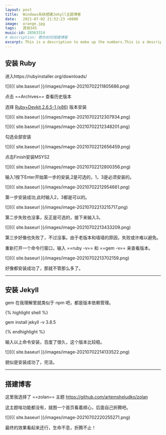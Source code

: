 ```yaml
---
layout: post
title:  Windows系统搭建Jekyll主题博客
date:   2021-07-02 21:52:23 +0800
image:  orange.jpg
tags:   其他345
music-id: 28563314
# description: 教你如何搭建博客
excerpt: This is a description to make up the numbers.This is a description to make up the numbers.This is a description to make up the numbers.This is a description to make up the numbers.This is a description to make up the numbers.This is a description to make up the numbers.This is a description to make up the numbers.This is a description to make up the numbers.This is a description to make up the numbers.
---
```



## 安装 Ruby

进入https://rubyinstaller.org/downloads/

![]({{ site.baseurl }}/images/image-20210702211805686.png)

点击 ==Archives== 查看历史版本

选择 [Ruby+Devkit 2.6.5-1 (x86)](https://github.com/oneclick/rubyinstaller2/releases/download/RubyInstaller-2.6.5-1/rubyinstaller-devkit-2.6.5-1-x86.exe) 版本安装

![]({{ site.baseurl }}/images/image-20210702212307934.png)

![]({{ site.baseurl }}/images/image-20210702212348201.png)

勾选全部安装

![]({{ site.baseurl }}/images/image-20210702212656459.png)

点击Finish安装MSYS2

![]({{ site.baseurl }}/images/image-20210702212800356.png)

输入1按下Enter开始第一步的安装,2是可选的，1，3是必须安装的。

![]({{ site.baseurl }}/images/image-20210702212954661.png)

第一步安装成功,此时输入2，3都是可以的。

![]({{ site.baseurl }}/images/image-20210702213215717.png)

第二步失败也没事，反正是可选的，接下来输入3。

![]({{ site.baseurl }}/images/image-20210702213433209.png)

第三步好像也失败了，不过没事。由于老版本和墙墙的原因，失败或许难以避免。

重新打开一个命令行窗口，输入 ==ruby -v== 和 ==gem -v== 来查看版本。

![]({{ site.baseurl }}/images/image-20210702213702159.png)

好像都安装成功了，那就不管那么多了。

***

## 安装 Jekyll

gem 在我理解里就类似于 npm 吧，都是版本依赖管理。

{% highlight shell %}


gem install jekyll -v 3.8.5

{% endhighlight %}

输入以上命令安装，百度了很久，这个版本比较稳。

![]({{ site.baseurl }}/images/image-20210702214133522.png)

貌似是安装成功了，完活。

***

## 搭建博客

这里我选择了 ==zolan== 主题 https://github.com/artemsheludko/zolan

这主题啥功能都没有，就图一个首页看着顺心，后面自己折腾吧。

![]({{ site.baseurl }}/images/image-20210702220255271.png)

最终的效果看起来还行，生命不息，折腾不止！